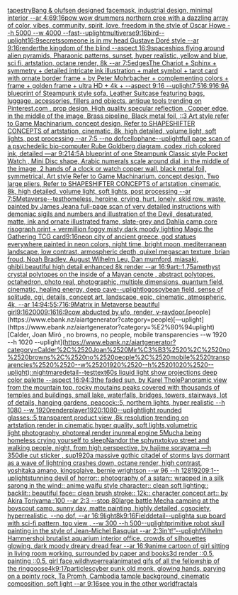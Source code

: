 [tapestry](https://www.ebank.nz/aiartgenerator?category=tapestry)[Bang & olufsen designed facemask, industrial design, minimal interior --ar 4:6](https://www.ebank.nz/aiartgenerator?category=Bang%2520%26%2520olufsen%2520designed%2520facemask%2C%2520industrial%2520design%2C%2520minimal%2520interior%2520--ar%25204%3A6)[9:16](https://www.ebank.nz/aiartgenerator?category=9%3A16)[pow wow drummers northern cree with a dazzling array of color, vibes, community, spirit, love, freedom in the style of Oscar Howe --h 5000 --w 4000 --fast](https://www.ebank.nz/aiartgenerator?category=pow%2520wow%2520drummers%2520northern%2520cree%2520with%2520a%2520dazzling%2520array%2520of%2520color%2C%2520vibes%2C%2520community%2C%2520spirit%2C%2520love%2C%2520freedom%2520in%2520the%2520style%2520of%2520Oscar%2520Howe%2520--h%25205000%2520--w%25204000%2520--fast)[--uplight](https://www.ebank.nz/aiartgenerator?category=--uplight)[multiverse](https://www.ebank.nz/aiartgenerator?category=multiverse)[9:16](https://www.ebank.nz/aiartgenerator?category=9%3A16)[bird](https://www.ebank.nz/aiartgenerator?category=bird)[--uplight](https://www.ebank.nz/aiartgenerator?category=--uplight)[](https://www.ebank.nz/aiartgenerator?category=)[16:9](https://www.ebank.nz/aiartgenerator?category=16%3A9)[secrets](https://www.ebank.nz/aiartgenerator?category=secrets)[someone is in my head  Gustave Doré style --ar 9:16](https://www.ebank.nz/aiartgenerator?category=someone%2520is%2520in%2520my%2520head%2520%2520Gustave%2520Dor%C3%A9%2520style%2520--ar%25209%3A16)[render](https://www.ebank.nz/aiartgenerator?category=render)[the kingdom of the blind --aspect 16:9](https://www.ebank.nz/aiartgenerator?category=the%2520kingdom%2520of%2520the%2520blind%2520--aspect%252016%3A9)[spaceships flying around alien pyramids, Pharaonic patterns, sunset, hyper realistic, yellow and blue, sci fi, artstation, octane render, 8k --ar 7:5](https://www.ebank.nz/aiartgenerator?category=spaceships%2520flying%2520around%2520alien%2520pyramids%2C%2520Pharaonic%2520patterns%2C%2520sunset%2C%2520hyper%2520realistic%2C%2520yellow%2520and%2520blue%2C%2520sci%2520fi%2C%2520artstation%2C%2520octane%2520render%2C%25208k%2520--ar%25207%3A5)[edges](https://www.ebank.nz/aiartgenerator?category=edges)[The Chariot + Sphinx + symmetry + detailed intricate ink illustration + malet symbol + tarot card with ornate border frame + by Peter Mohrbacher + complementing colors + frame + golden frame + ultra HD + 4k + --aspect 9:16 --uplight](https://www.ebank.nz/aiartgenerator?category=The%2520Chariot%2520%2B%2520Sphinx%2520%2B%2520symmetry%2520%2B%2520detailed%2520intricate%2520ink%2520illustration%2520%2B%2520malet%2520symbol%2520%2B%2520tarot%2520card%2520with%2520ornate%2520border%2520frame%2520%2B%2520by%2520Peter%2520Mohrbacher%2520%2B%2520complementing%2520colors%2520%2B%2520frame%2520%2B%2520golden%2520frame%2520%2B%2520ultra%2520HD%2520%2B%25204k%2520%2B%2520--aspect%25209%3A16%2520--uplight)[7:5](https://www.ebank.nz/aiartgenerator?category=7%3A5)[16:9](https://www.ebank.nz/aiartgenerator?category=16%3A9)[16:9](https://www.ebank.nz/aiartgenerator?category=16%3A9)[A blueprint of Steampunk style sofa,  Leather Suitcase featuring bags, luggage, accessories, fillers and objects,  antique tools trending on Pinterest.com  , prop design, High quality specular reflection , Copper  edge, in the middle of the image, Brass pipeline,  Black metal foil,  ::3  Art style refer to Game Machinarium.  concept design, Refer to SHAPESHIFTER CONCEPTS  of artstation, cinematic,  8k, high detailed,  volume light,  soft lights,  post processing    --ar 7:5   --no dof](https://www.ebank.nz/aiartgenerator?category=A%2520blueprint%2520of%2520Steampunk%2520style%2520sofa%2C%2520%2520Leather%2520Suitcase%2520featuring%2520bags%2C%2520luggage%2C%2520accessories%2C%2520fillers%2520and%2520objects%2C%2520%2520antique%2520tools%2520trending%2520on%2520Pinterest.com%2520%2520%2C%2520prop%2520design%2C%2520High%2520quality%2520specular%2520reflection%2520%2C%2520Copper%2520%2520edge%2C%2520in%2520the%2520middle%2520of%2520the%2520image%2C%2520Brass%2520pipeline%2C%2520%2520Black%2520metal%2520foil%2C%2520%2520%3A%3A3%2520%2520Art%2520style%2520refer%2520to%2520Game%2520Machinarium.%2520%2520concept%2520design%2C%2520Refer%2520to%2520SHAPESHIFTER%2520CONCEPTS%2520%2520of%2520artstation%2C%2520cinematic%2C%2520%25208k%2C%2520high%2520detailed%2C%2520%2520volume%2520light%2C%2520%2520soft%2520lights%2C%2520%2520post%2520processing%2520%2520%2520%2520--ar%25207%3A5%2520%2520%2520--no%2520dof)[cellophane](https://www.ebank.nz/aiartgenerator?category=cellophane)[--uplight](https://www.ebank.nz/aiartgenerator?category=--uplight)[full page scan of a psychedelic bio-computer Rube Goldberg diagram, codex, rich colored ink, detailed —ar 9:21](https://www.ebank.nz/aiartgenerator?category=full%2520page%2520scan%2520of%2520a%2520psychedelic%2520bio-computer%2520Rube%2520Goldberg%2520diagram%2C%2520codex%2C%2520rich%2520colored%2520ink%2C%2520detailed%2520%E2%80%94ar%25209%3A21)[4:5](https://www.ebank.nz/aiartgenerator?category=4%3A5)[A blueprint of one Steampunk Classic style Pocket Watch , Mini Disc shape, Arabic numerals scale around dial,  in the middle of the image, 2 hands of a clock or watch copper wall, black metal foil, symmetrical,  Art style Refer to Game Machinarium.  concept design, Two large pliers, Refer to SHAPESHIFTER CONCEPTS  of artstation, cinematic,  8k, high detailed,  volume light,  soft lights,  post processing    --ar 7:5](https://www.ebank.nz/aiartgenerator?category=A%2520blueprint%2520of%2520one%2520Steampunk%2520Classic%2520style%2520Pocket%2520Watch%2520%2C%2520Mini%2520Disc%2520shape%2C%2520Arabic%2520numerals%2520scale%2520around%2520dial%2C%2520%2520in%2520the%2520middle%2520of%2520the%2520image%2C%25202%2520hands%2520of%2520a%2520clock%2520or%2520watch%2520copper%2520wall%2C%2520black%2520metal%2520foil%2C%2520symmetrical%2C%2520%2520Art%2520style%2520Refer%2520to%2520Game%2520Machinarium.%2520%2520concept%2520design%2C%2520Two%2520large%2520pliers%2C%2520Refer%2520to%2520SHAPESHIFTER%2520CONCEPTS%2520%2520of%2520artstation%2C%2520cinematic%2C%2520%25208k%2C%2520high%2520detailed%2C%2520%2520volume%2520light%2C%2520%2520soft%2520lights%2C%2520%2520post%2520processing%2520%2520%2520%2520--ar%25207%3A5)[Metaverse](https://www.ebank.nz/aiartgenerator?category=Metaverse)[--test](https://www.ebank.nz/aiartgenerator?category=--test)[homeless, heroine, crying, hurt, lonely, skid row, waste, painted by James Jean](https://www.ebank.nz/aiartgenerator?category=homeless%2C%2520heroine%2C%2520crying%2C%2520hurt%2C%2520lonely%2C%2520skid%2520row%2C%2520waste%2C%2520painted%2520by%2520James%2520Jean)[a full-page scan of very detailed instructions with demoniac sigils and numbers and illustration of the Devil, desaturated, matte, ink and ornate illustrated frame, slate-grey and Dahlia camp core risograph print + vermillion foggy misty dark moody lighting Magic the Gathering TCG card](https://www.ebank.nz/aiartgenerator?category=a%2520full-page%2520scan%2520of%2520very%2520detailed%2520instructions%2520with%2520demoniac%2520sigils%2520and%2520numbers%2520and%2520illustration%2520of%2520the%2520Devil%2C%2520desaturated%2C%2520matte%2C%2520ink%2520and%2520ornate%2520illustrated%2520frame%2C%2520slate-grey%2520and%2520Dahlia%2520camp%2520core%2520risograph%2520print%2520%2B%2520vermillion%2520foggy%2520misty%2520dark%2520moody%2520lighting%2520Magic%2520the%2520Gathering%2520TCG%2520card)[9:16](https://www.ebank.nz/aiartgenerator?category=9%3A16)[neon city of ancient greece, god statues everywhere painted in neon colors, night time, bright moon, mediterranean landscape, low contrast, armospheric depth, quixel megascan texture, brian froud, Noah Bradley, August Wilhelm Leu, Dan mumford, miasaki, ghibli,beautiful high detail enhanced 8k render --ar 16:9](https://www.ebank.nz/aiartgenerator?category=neon%2520city%2520of%2520ancient%2520greece%2C%2520god%2520statues%2520everywhere%2520painted%2520in%2520neon%2520colors%2C%2520night%2520time%2C%2520bright%2520moon%2C%2520mediterranean%2520landscape%2C%2520low%2520contrast%2C%2520armospheric%2520depth%2C%2520quixel%2520megascan%2520texture%2C%2520brian%2520froud%2C%2520Noah%2520Bradley%2C%2520August%2520Wilhelm%2520Leu%2C%2520Dan%2520mumford%2C%2520miasaki%2C%2520ghibli%2Cbeautiful%2520high%2520detail%2520enhanced%25208k%2520render%2520--ar%252016%3A9)[art::1.75](https://www.ebank.nz/aiartgenerator?category=art%3A%3A1.75)[amethyst crystal polytopes on the inside of a Mayan cenote , abstract polytopes, octahedron, photo real, photographic, multiple dimensions, quantum field, cinematic, healing energy, deep cave](https://www.ebank.nz/aiartgenerator?category=amethyst%2520crystal%2520polytopes%2520on%2520the%2520inside%2520of%2520a%2520Mayan%2520cenote%2520%2C%2520abstract%2520polytopes%2C%2520octahedron%2C%2520photo%2520real%2C%2520photographic%2C%2520multiple%2520dimensions%2C%2520quantum%2520field%2C%2520cinematic%2C%2520healing%2520energy%2C%2520deep%2520cave)[--uplight](https://www.ebank.nz/aiartgenerator?category=--uplight)[logo](https://www.ebank.nz/aiartgenerator?category=logo)[soybean field, sense of solitude, cgi, details, concept art, landscape, epic, cinematic, atmospheric, 4k, --ar 14:9](https://www.ebank.nz/aiartgenerator?category=soybean%2520field%2C%2520sense%2520of%2520solitude%2C%2520cgi%2C%2520details%2C%2520concept%2520art%2C%2520landscape%2C%2520epic%2C%2520cinematic%2C%2520atmospheric%2C%25204k%2C%2520--ar%252014%3A9)[4:5](https://www.ebank.nz/aiartgenerator?category=4%3A5)[5:7](https://www.ebank.nz/aiartgenerator?category=5%3A7)[16:9](https://www.ebank.nz/aiartgenerator?category=16%3A9)[Matrix in Metaverse beautiful girl](https://www.ebank.nz/aiartgenerator?category=Matrix%2520in%2520Metaverse%2520beautiful%2520girl)[9:16](https://www.ebank.nz/aiartgenerator?category=9%3A16)[2000](https://www.ebank.nz/aiartgenerator?category=2000)[9:16](https://www.ebank.nz/aiartgenerator?category=9%3A16)[16:9](https://www.ebank.nz/aiartgenerator?category=16%3A9)[cow abducted by ufo, render, v-ray](https://www.ebank.nz/aiartgenerator?category=cow%2520abducted%2520by%2520ufo%2C%2520render%2C%2520v-ray)[door.](https://www.ebank.nz/aiartgenerator?category=door.)[people](https://www.ebank.nz/aiartgenerator?category=people)[—uplight](https://www.ebank.nz/aiartgenerator?category=%E2%80%94uplight)[Calder, Joan Miró , no browns, no people, mobile transparencies  --w 1920 --h 1020 --uplight](https://www.ebank.nz/aiartgenerator?category=Calder%2C%2520Joan%2520Mir%C3%B3%2520%2C%2520no%2520browns%2C%2520no%2520people%2C%2520mobile%2520transparencies%2520%2520--w%25201920%2520--h%25201020%2520--uplight)[::nightmare](https://www.ebank.nz/aiartgenerator?category=%3A%3Anightmare)[detail](https://www.ebank.nz/aiartgenerator?category=detail)[--test](https://www.ebank.nz/aiartgenerator?category=--test)[text](https://www.ebank.nz/aiartgenerator?category=text)[60s liquid light show projections deep color palette --aspect 16:9](https://www.ebank.nz/aiartgenerator?category=60s%2520liquid%2520light%2520show%2520projections%2520deep%2520color%2520palette%2520--aspect%252016%3A9)[4:3](https://www.ebank.nz/aiartgenerator?category=4%3A3)[the faded sun, by Karel Thole](https://www.ebank.nz/aiartgenerator?category=the%2520faded%2520sun%2C%2520by%2520Karel%2520Thole)[Panoramic view from the mountain top, rocky moutains peaks covered with thousands of temples and buildings, small lake, waterfalls, bridges, towers, stairways, lot of details, hanging gardens, peacock::5, northern lights, hyper realistic --h 1080 --w 1920](https://www.ebank.nz/aiartgenerator?category=Panoramic%2520view%2520from%2520the%2520mountain%2520top%2C%2520rocky%2520moutains%2520peaks%2520covered%2520with%2520thousands%2520of%2520temples%2520and%2520buildings%2C%2520small%2520lake%2C%2520waterfalls%2C%2520bridges%2C%2520towers%2C%2520stairways%2C%2520lot%2520of%2520details%2C%2520hanging%2520gardens%2C%2520peacock%3A%3A5%2C%2520northern%2520lights%2C%2520hyper%2520realistic%2520--h%25201080%2520--w%25201920)[render](https://www.ebank.nz/aiartgenerator?category=render)[player](https://www.ebank.nz/aiartgenerator?category=player)[1920:1080](https://www.ebank.nz/aiartgenerator?category=1920%3A1080)[--uplight](https://www.ebank.nz/aiartgenerator?category=--uplight)[light rounded glasses::5,transparent,product view ,8k resolution,trending on artstation,render in cinematic,hyper quality, soft lights,volumetric light,photography, photoreal,render inunreal engine 5](https://www.ebank.nz/aiartgenerator?category=light%2520rounded%2520glasses%3A%3A5%2Ctransparent%2Cproduct%2520view%2520%2C8k%2520resolution%2Ctrending%2520on%2520artstation%2Crender%2520in%2520cinematic%2Chyper%2520quality%2C%2520soft%2520lights%2Cvolumetric%2520light%2Cphotography%2C%2520photoreal%2Crender%2520inunreal%2520engine%25205)[Mucha,](https://www.ebank.nz/aiartgenerator?category=Mucha%2C)[being homeless crying yourself to sleep](https://www.ebank.nz/aiartgenerator?category=being%2520homeless%2520crying%2520yourself%2520to%2520sleep)[Nandor the sphynx](https://www.ebank.nz/aiartgenerator?category=Nandor%2520the%2520sphynx)[tokyo street and walking people, night, from high perspective, by hajime sorayama —h 350](https://www.ebank.nz/aiartgenerator?category=tokyo%2520street%2520and%2520walking%2520people%2C%2520night%2C%2520from%2520high%2520perspective%2C%2520by%2520hajime%2520sorayama%2520%E2%80%94h%2520350)[die cut sticker , sup](https://www.ebank.nz/aiartgenerator?category=die%2520cut%2520sticker%2520%2C%2520sup)[1920](https://www.ebank.nz/aiartgenerator?category=1920)[a massive gothic citadel of storms lays dormant as a wave of lightning crashes down, octane render, high contrast, yoshitaka amano, kingsglaive, bernie wrightson --w 96 --h 128](https://www.ebank.nz/aiartgenerator?category=a%2520massive%2520gothic%2520citadel%2520of%2520storms%2520lays%2520dormant%2520as%2520a%2520wave%2520of%2520lightning%2520crashes%2520down%2C%2520octane%2520render%2C%2520high%2520contrast%2C%2520yoshitaka%2520amano%2C%2520kingsglaive%2C%2520bernie%2520wrightson%2520--w%252096%2520--h%2520128)[1920](https://www.ebank.nz/aiartgenerator?category=1920)[9:1](https://www.ebank.nz/aiartgenerator?category=9%3A1)[--uplight](https://www.ebank.nz/aiartgenerator?category=--uplight)[stunning devil of horror:: photography of a satan:: wrapped in a silk sarong in the wind:: anime waifu style character:: clean soft lighting:: backlit:: beautiful face:: clean brush stroke:: 12k:: character concept art:: by Akira Toriyama::100  --ar 2:3 --stop 80](https://www.ebank.nz/aiartgenerator?category=stunning%2520devil%2520of%2520horror%3A%3A%2520photography%2520of%2520a%2520satan%3A%3A%2520wrapped%2520in%2520a%2520silk%2520sarong%2520in%2520the%2520wind%3A%3A%2520anime%2520waifu%2520style%2520character%3A%3A%2520clean%2520soft%2520lighting%3A%3A%2520backlit%3A%3A%2520beautiful%2520face%3A%3A%2520clean%2520brush%2520stroke%3A%3A%252012k%3A%3A%2520character%2520concept%2520art%3A%3A%2520by%2520Akira%2520Toriyama%3A%3A100%2520%2520--ar%25202%3A3%2520--stop%252080)[large battle Mecha camping at the boyscout camp, sunny day, matte painting, highly detailed, cgsociety, hyperrealistic, --no dof, --ar 16:9](https://www.ebank.nz/aiartgenerator?category=large%2520battle%2520Mecha%2520camping%2520at%2520the%2520boyscout%2520camp%2C%2520sunny%2520day%2C%2520matte%2520painting%2C%2520highly%2520detailed%2C%2520cgsociety%2C%2520hyperrealistic%2C%2520--no%2520dof%2C%2520--ar%252016%3A9)[light](https://www.ebank.nz/aiartgenerator?category=light)[8k](https://www.ebank.nz/aiartgenerator?category=8k)[9:16](https://www.ebank.nz/aiartgenerator?category=9%3A16)[Field](https://www.ebank.nz/aiartgenerator?category=Field)[detail](https://www.ebank.nz/aiartgenerator?category=detail)[--uplight](https://www.ebank.nz/aiartgenerator?category=--uplight)[a sup board with sci-fi pattern, top view , --w 300 --h 500](https://www.ebank.nz/aiartgenerator?category=a%2520sup%2520board%2520with%2520sci-fi%2520pattern%2C%2520top%2520view%2520%2C%2520--w%2520300%2520--h%2520500)[--uplight](https://www.ebank.nz/aiartgenerator?category=--uplight)[primitive robot skull painting in the style of Jean-Michel Basquiat --ar 2:3](https://www.ebank.nz/aiartgenerator?category=primitive%2520robot%2520skull%2520painting%2520in%2520the%2520style%2520of%2520Jean-Michel%2520Basquiat%2520--ar%25202%3A3)[in't!”](https://www.ebank.nz/aiartgenerator?category=in%27t%21%E2%80%9D)[--uplight](https://www.ebank.nz/aiartgenerator?category=--uplight)[Vilhelm Hammershoi brutalist aquarium interior office, crowds of silhouettes glowing, dark moody dreary dread fear --ar 16:9](https://www.ebank.nz/aiartgenerator?category=Vilhelm%2520Hammershoi%2520brutalist%2520aquarium%2520interior%2520office%2C%2520crowds%2520of%2520silhouettes%2520glowing%2C%2520dark%2520moody%2520dreary%2520dread%2520fear%2520--ar%252016%3A9)[anime cartoon of girl sitting in living room working, surrounded by paper and books](https://www.ebank.nz/aiartgenerator?category=anime%2520cartoon%2520of%2520girl%2520sitting%2520in%2520living%2520room%2520working%2C%2520surrounded%2520by%2520paper%2520and%2520books)[3d render ::0.5, painting ::0.5, girl face,](https://www.ebank.nz/aiartgenerator?category=3d%2520render%2520%3A%3A0.5%2C%2520painting%2520%3A%3A0.5%2C%2520girl%2520face%2C)[wild](https://www.ebank.nz/aiartgenerator?category=wild)[hyperreal](https://www.ebank.nz/aiartgenerator?category=hyperreal)[animated gifs of all the fellowship of the ring](https://www.ebank.nz/aiartgenerator?category=animated%2520gifs%2520of%2520all%2520the%2520fellowship%2520of%2520the%2520ring)[goose](https://www.ebank.nz/aiartgenerator?category=goose)[4k](https://www.ebank.nz/aiartgenerator?category=4k)[9:17](https://www.ebank.nz/aiartgenerator?category=9%3A17)[particles](https://www.ebank.nz/aiartgenerator?category=particles)[cyber punk old  monk, glowing hands,  parying on a pointy rock, Ta Promh, Cambodia tample background, cinematic composition, soft  light --ar 9:16](https://www.ebank.nz/aiartgenerator?category=cyber%2520punk%2520old%2520%2520monk%2C%2520glowing%2520hands%2C%2520%2520parying%2520on%2520a%2520pointy%2520rock%2C%2520Ta%2520Promh%2C%2520Cambodia%2520tample%2520background%2C%2520cinematic%2520composition%2C%2520soft%2520%2520light%2520--ar%25209%3A16)[see you in the other world](https://www.ebank.nz/aiartgenerator?category=see%2520you%2520in%2520the%2520other%2520world)[fractals](https://www.ebank.nz/aiartgenerator?category=fractals)